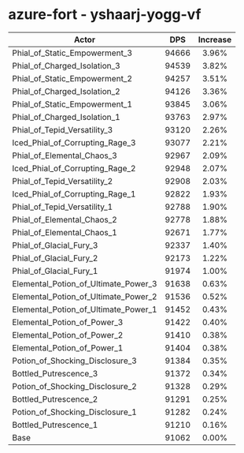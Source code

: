 # azure-fort - yshaarj-yogg-vf
| Actor | DPS | Increase |
|---|:---:|:---:|
|Phial_of_Static_Empowerment_3|94666|3.96%|
|Phial_of_Charged_Isolation_3|94539|3.82%|
|Phial_of_Static_Empowerment_2|94257|3.51%|
|Phial_of_Charged_Isolation_2|94126|3.36%|
|Phial_of_Static_Empowerment_1|93845|3.06%|
|Phial_of_Charged_Isolation_1|93763|2.97%|
|Phial_of_Tepid_Versatility_3|93120|2.26%|
|Iced_Phial_of_Corrupting_Rage_3|93077|2.21%|
|Phial_of_Elemental_Chaos_3|92967|2.09%|
|Iced_Phial_of_Corrupting_Rage_2|92948|2.07%|
|Phial_of_Tepid_Versatility_2|92908|2.03%|
|Iced_Phial_of_Corrupting_Rage_1|92822|1.93%|
|Phial_of_Tepid_Versatility_1|92788|1.90%|
|Phial_of_Elemental_Chaos_2|92778|1.88%|
|Phial_of_Elemental_Chaos_1|92671|1.77%|
|Phial_of_Glacial_Fury_3|92337|1.40%|
|Phial_of_Glacial_Fury_2|92173|1.22%|
|Phial_of_Glacial_Fury_1|91974|1.00%|
|Elemental_Potion_of_Ultimate_Power_3|91638|0.63%|
|Elemental_Potion_of_Ultimate_Power_2|91536|0.52%|
|Elemental_Potion_of_Ultimate_Power_1|91452|0.43%|
|Elemental_Potion_of_Power_3|91422|0.40%|
|Elemental_Potion_of_Power_2|91410|0.38%|
|Elemental_Potion_of_Power_1|91404|0.38%|
|Potion_of_Shocking_Disclosure_3|91384|0.35%|
|Bottled_Putrescence_3|91372|0.34%|
|Potion_of_Shocking_Disclosure_2|91328|0.29%|
|Bottled_Putrescence_2|91291|0.25%|
|Potion_of_Shocking_Disclosure_1|91282|0.24%|
|Bottled_Putrescence_1|91210|0.16%|
|Base|91062|0.00%|
